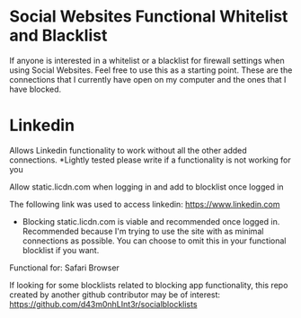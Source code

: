# Social Websites Functional Whitelist and Blacklist

If anyone is interested in a whitelist or a blacklist for firewall settings when using Social Websites. Feel free to use this as a starting point. These are the connections that I currently have open on my computer and the ones that I have blocked.

# Linkedin

Allows Linkedin functionality to work without all the other added connections. *Lightly tested please write if a functionality is not working for you




Allow static.licdn.com when logging in and add to blocklist once logged in

The following link was used to access linkedin: https://www.linkedin.com

* Blocking static.licdn.com is viable and recommended once logged in. Recommended because I'm trying to use the site with as minimal connections as possible. You can choose to omit this in your functional blocklist if you want.

Functional for: Safari Browser

If looking for some blocklists related to blocking app functionality, this repo created by another github contributor may be of interest: https://github.com/d43m0nhLInt3r/socialblocklists

